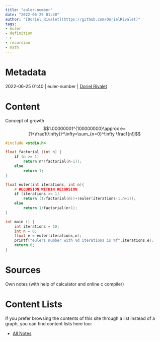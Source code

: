 ```yaml
---
title: "euler-number"
date: "2022-06-25 01:40"
author: "[Doriel Rivalet](https://github.com/DorielRivalet)"
tags:
- euler
- definition
- c
- recursion
- math
---
```


# Metadata
2022-06-25 01:40  | euler-number | [Doriel Rivalet](https://github.com/DorielRivalet)

# Content
Concept of growth
$$1.00000001^{100000000}\approx e=(1+\frac1{\infty})^\infty=\sum_{n=0}^\infty \frac1{n!}$$
```c
#include <stdio.h>

float factorial (int n) {
	if (n >= 1)
		return n*(factorial(n-1));
	else
		return 1;
}

float euler(int iterations, int n){
	# RECURSION WITHIN RECURSION
	if (iterations >= 1)
		return (1/factorial(n))+(euler(iterations-1,n+1));
	else
		return 1/factorial(n+1);
}

int main () {
	int iterations = 10;
	int n = 0;
	float e = euler(iterations,n);
	printf("eulers number with %d iterations is %f",iterations,e);
	return 0;
}

```


# Sources
Own notes (with help of calculator and online c compiler)

# Content Lists
If you prefer browsing the contents of this site through a list instead of a graph, you can find content lists here too:

- [All Notes](notes/)
